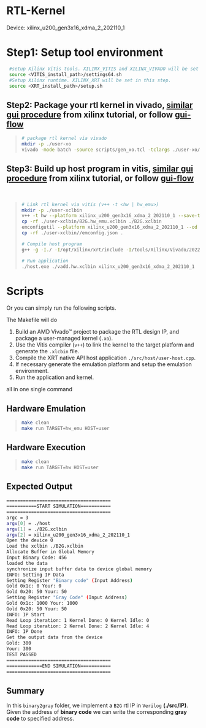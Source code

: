 # RTL-Kernel
Device: xilinx_u200_gen3x16_xdma_2_202110_1

# Step1: Setup tool environment
```bash
 #setup Xilinx Vitis tools. XILINX_VITIS and XILINX_VIVADO will be set in this step.
 source <VITIS_install_path>/settings64.sh
 #Setup Xilinx runtime. XILINX_XRT will be set in this step.
 source <XRT_install_path>/setup.sh
```
## Step2: Package your rtl kernel in vivado, [similar gui procedure](https://github.com/Xilinx/Vitis-Tutorials/blob/2023.2/Hardware_Acceleration/Feature_Tutorials/01-rtl_kernel_workflow/package_ip.md) from xilinx tutorial, or follow [gui-flow](./doc/gui-flow.pdf)
> ```bash
> # package rtl kernel via vivado
> mkdir -p ./user-xo
> vivado -mode batch -source scripts/gen_xo.tcl -tclargs ./user-xo/vadd.xo B2G hw xilinx_u200_gen3x16_xdma_2_202110_1
> ```

## Step3: Build up host program in vitis, [similar gui procedure](https://github.com/Xilinx/Vitis-Tutorials/blob/2023.2/Hardware_Acceleration/Feature_Tutorials/01-rtl_kernel_workflow/using_the_rtl_kernel.md) from xilinx tutorial, or follow [gui-flow](./doc/gui-flow.pdf)

<br>

> ```bash
> # Link rtl kernel via vitis (v++ -t <hw | hw_emu>)
> mkdir -p ./user-xclbin
> v++ -t hw --platform xilinx_u200_gen3x16_xdma_2_202110_1 --save-temps --profile.data all:all:all  -l -o ./user-xclbin/vadd.hw.xclbin ./user-xo/vadd.hw.xo
> cp -rf ./user-xclbin/B2G.hw_emu.xclbin ./B2G.xclbin
> emconfigutil --platform xilinx_u200_gen3x16_xdma_2_202110_1 --od ./user-xclbin/
> cp -rf ./user-xclbin//emconfig.json .
> 
> # Compile host program
> g++ -g -I./ -I/opt/xilinx/xrt/include -I/tools/Xilinx/Vivado/2022.1/include -Wall -O0 -g -std=c++17 -fmessage-length=0 ./src/host/user-host.cpp -o host.exe -L/opt/xilinx/xrt/lib -lxrt_coreutil -pthread -lrt -lstdc++
> 
> # Run application
> ./host.exe ./vadd.hw.xclbin xilinx_u200_gen3x16_xdma_2_202110_1
> ```


# Scripts
Or you can simply run the following scripts. 
<br> 

The Makefile will do <br> 
<!-- 1. Package IP from vivado to generate rtl kernel for vitis.
2. Compile host program, generate `.xclbin` for FPGA.
3. Run application -->


1. Build an AMD Vivado™ project to package the RTL design IP, and package a user-managed kernel (`.xo`).
2. Use the Vitis compiler (`v++`) to link the kernel to the target platform and generate the `.xlcbin` file.
3. Compile the XRT native API host application `./src/host/user-host.cpp`.
4. If necessary generate the emulation platform and setup the emulation environment.
5. Run the application and kernel.


all in one single command <br>
## Hardware Emulation
> ```bash
> make clean
> make run TARGET=hw_emu HOST=user
> ```

## Hardware Execution
> ```bash
> make clean
> make run TARGET=hw HOST=user
> ```

## Expected Output
```sh
======================================
===========START SIMULATION===========
======================================
argc = 3
argv[0] = ./host
argv[1] = ./B2G.xclbin
argv[2] = xilinx_u200_gen3x16_xdma_2_202110_1
Open the device 0
Load the xclbin ./B2G.xclbin
Allocate Buffer in Global Memory
Input Binary Code: 456
loaded the data
synchronize input buffer data to device global memory
INFO: Setting IP Data
Setting Register "Binary code" (Input Address)
Gold 0x1c: 0 Your: 0
Gold 0x20: 50 Your: 50
Setting Register "Gray Code" (Input Address)
Gold 0x1c: 1000 Your: 1000
Gold 0x20: 50 Your: 50
INFO: IP Start
Read Loop iteration: 1 Kernel Done: 0 Kernel Idle: 0
Read Loop iteration: 2 Kernel Done: 2 Kernel Idle: 4
INFO: IP Done
Get the output data from the device
Gold: 300
Your: 300
TEST PASSED
======================================
=============END SIMULATION===========
======================================
```

## Summary 
In this `binary2gray` folder, we implement a `B2G` rtl IP in `Verilog` **(./src/IP)**. Given the address of **binary code** we can write the corresponding **gray code** to specified address.
